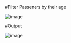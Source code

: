 #Filter Passeners by their age

<img src="https://i.ibb.co/VVmHgz3/image.png" alt="image" border="0">

#Output

<img src="https://i.ibb.co/60CJRC0/image.png" alt="image" border="0">